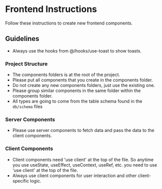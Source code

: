# Frontend Instructions

Follow these instructions to create new frontend components.

## Guidelines

- Always use the hooks from @/hooks/use-toast to show toasts.

### Project Structure

- The components folders is at the root of the project.
- Please put all components that you create in the components folder.
- Do not create any new components folders, just use the existing one.
- Please group similar components in the same folder within the components folder.
- All types are going to come from the table schema found in the `db/schema` files

### Server Components

- Please use server components to fetch data and pass the data to the client components.

### Client Components

- Client components need 'use client' at the top of the file. So anytime you use useState, useEffect, useContext, useRef, etc. you need to use 'use client' at the top of the file.
- Always use client components for user interaction and other client-specific logic.